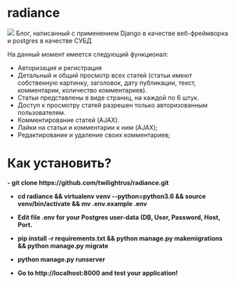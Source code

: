 # radiance
<img src="https://travis-ci.org/twilightrus/radiance.svg?branch=master">
Блог, написанный с применением Django в качестве веб-фреймворка и postgres в качестве СУБД


На данный момент имеется следующий функционал:
- Авторизация и регистрация
- Детальный и общий просмотр всех статей (статьи имеют собственную картинку, заголовок, дату публикации, текст, комментарии, количество комментариев).
- Статьи представлены в виде страниц, на каждой по 6 штук.
- Доступ к просмотру статей разрешен только авторизованным пользователям.
- Комментирование статей (AJAX).
- Лайки на статьи и комментарии к ним (AJAX);
- Редактирование и удаление своих комментариев;

<h1>Как установить?</h1>

<b>
- git clone https://github.com/twilightrus/radiance.git

- cd radiance && virtualenv venv --python=python3.6 && source venv/bin/activate && mv .env.example .env

- Edit file .env for your Postgres user-data (DB, User, Password, Host, Port.

- pip install -r requirements.txt && python manage.py makemigrations && python manage.py migrate

- python manage.py runserver

- Go to http://localhost:8000 and test your application!
</b>